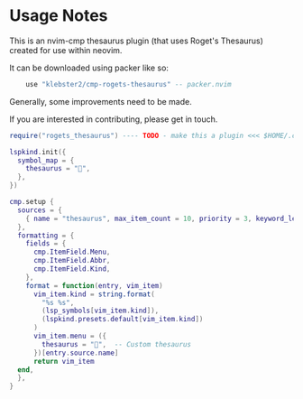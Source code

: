 # Usage Notes

This is an nvim-cmp thesaurus plugin (that uses Roget's Thesaurus) created for use within neovim.

It can be downloaded using packer like so:

```lua
    use "klebster2/cmp-rogets-thesaurus" -- packer.nvim
```

Generally, some improvements need to be made.

If you are interested in contributing, please get in touch.

```lua
require("rogets_thesaurus") ---- TODO - make this a plugin <<< $HOME/.config/nvim/lua/plugins/nvim-cmp/thesaurus.lua
```

```lua
lspkind.init({
  symbol_map = {
    thesaurus = "",
  },
})
```

```lua
cmp.setup {
  sources = {
    { name = "thesaurus", max_item_count = 10, priority = 3, keyword_length = 4 },
  },
  formatting = {
    fields = {
      cmp.ItemField.Menu,
      cmp.ItemField.Abbr,
      cmp.ItemField.Kind,
    },
    format = function(entry, vim_item)
      vim_item.kind = string.format(
        "%s %s",
        (lsp_symbols[vim_item.kind]),
        (lspkind.presets.default[vim_item.kind])
      )
      vim_item.menu = ({
        thesaurus = "",  -- Custom thesaurus
      })[entry.source.name]
      return vim_item
  end,
  },
}
```
